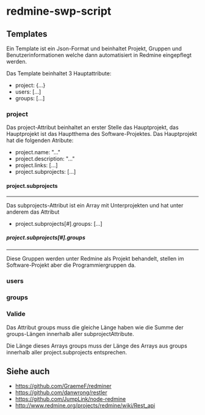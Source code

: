 redmine-swp-script
==================

Templates
---------
Ein Template ist ein Json-Format und beinhaltet Projekt, Gruppen und Benutzerinformationen welche dann automatisiert in Redmine eingepflegt werden.

Das Template beinhaltet 3 Hauptattribute:
* project: {...}
* users: [...]
* groups: [...]

### project

Das project-Attribut beinhaltet an erster Stelle das Hauptprojekt, das Hauptprojekt ist das Hauptthema des Software-Projektes.
Das Hauptprojekt hat die folgenden Atribute:
* project.name: "..."
* project.description: "..."
* project.links: [...]
* project.subprojects: [...]

#### project.subprojects
-----------
Das subprojects-Attribut ist ein Array mit Unterprojekten und hat unter anderem das Attribut
* project.subprojects[#].groups: [...]

##### project.subprojects[#].groups
---------------------
Diese Gruppen werden unter Redmine als Projekt behandelt, stellen im Software-Projekt aber die Programmiergruppen da.

### users

### groups

### Valide

Das Attribut groups muss die gleiche Länge haben wie die Summe der groups-Längen innerhalb aller subprojectAttribute.

Die Länge dieses Arrays groups muss der Länge des Arrays aus groups innerhalb aller project.subprojects entsprechen.

Siehe auch
--------
* https://github.com/GraemeF/redminer
* https://github.com/danwrong/restler
* https://github.com/JumpLink/node-redmine
* http://www.redmine.org/projects/redmine/wiki/Rest_api